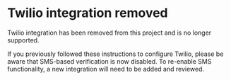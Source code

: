 # Twilio integration removed

Twilio integration has been removed from this project and is no longer supported.

If you previously followed these instructions to configure Twilio, please be aware
that SMS-based verification is now disabled. To re-enable SMS functionality, a
new integration will need to be added and reviewed.
